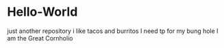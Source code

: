 # Hello-World
just another repository
i like tacos and burritos
I need tp for my bung hole 
I am the Great Cornholio
